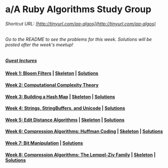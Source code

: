 # a/A Ruby Algorithms Study Group
###### Shortcut URL: [http://tinyurl.com/aa-algos](http://tinyurl.com/aa-algos)


###### Go to the README to see the problems for this week. Solutions will be posted after the week's meetup!

##### [Guest lectures](guest_lectures/README.md)
#### [Week 1: Bloom Filters](week1_bloom_filters.md) | [Skeleton](lib/week1_bloom_filter/skeleton.zip) | [Solutions](week1_solutions.rb)
#### [Week 2: Computational Complexity Theory](week2_computational_complexity.md)
#### [Week 3: Building a Hash Map](week3_hash_maps.md) | [Skeleton](lib/week3_hash_map/skeleton.zip) | [Solutions](lib/week3_hash_map/solution/lib)
#### [Week 4: Strings, StringBuffers, and Unicode](week4_strings.md) | [Solutions](week4_solutions.md)
#### [Week 5: Edit Distance Algorithms](week5_edit_distance.md) | [Skeleton](lib/week5_edit_distance/skeleton.zip) | [Solutions](week5_solutions.md)
#### [Week 6: Compression Algorithms: Huffman Coding](week6_huffman_coding.md) | [Skeleton](lib/week6_huffman_coding/skeleton.zip) | [Solutions](week6_solutions.rb)
#### [Week 7: Bit Manipulation](week7_bit_manipulation.md) | [Solutions](week7_solutions.md)
#### [Week 8: Compression Algorithms: The Lempel-Ziv Family](week8_lempel_ziv.md) | [Skeleton](lib/week8_lempel_ziv/skeleton.zip) | [Solutions](week8_solutions.rb)
